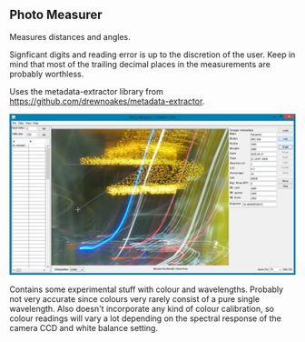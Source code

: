 ## Photo Measurer

Measures distances and angles.

Signficant digits and reading error is up to the discretion of the user. Keep in mind that most of the trailing decimal places in the measurements are probably worthless.

Uses the metadata-extractor library from https://github.com/drewnoakes/metadata-extractor.

![Example of using the GUI to measure an angle.](screenshot.png?raw=true)

Contains some experimental stuff with colour and wavelengths. Probably not very accurate since colours very rarely consist of a pure single wavelength. Also doesn't incorporate any kind of colour calibration, so colour readings will vary a lot depending on the spectral response of the camera CCD and white balance setting.